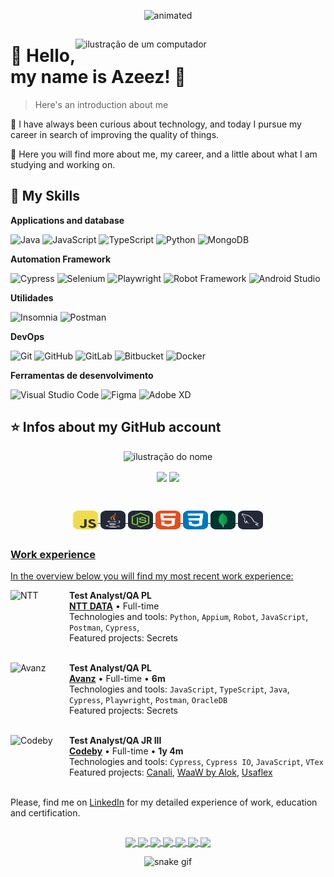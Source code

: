 <p align="center">
  <img src="https://user-images.githubusercontent.com/92765887/170848908-b02750d1-8baa-4833-9741-07f55145b086.gif" alt="animated" />
</p>

##

<img src="https://raw.githubusercontent.com/MicaelliMedeiros/micaellimedeiros/master/image/computer-illustration.png" alt="ilustração de um computador" min-width="400px" max-width="400px" width="400px" align="right">

# 💜 Hello, my name is <strong>Azeez! 👋</strong>

> Here's an introduction about me

🔭 I have always been curious about technology, and today I pursue my career in search of improving the quality of things.

💬 Here you will find more about me, my career, and a little about what I am studying and working on.

## 🚀 My Skills

**Applications and database**

![Java](https://img.shields.io/badge/-Java-333333?style=flat&logo=Java&logoColor=007396)
![JavaScript](https://img.shields.io/badge/-JavaScript-333333?style=flat&logo=javascript)
![TypeScript](https://img.shields.io/badge/TypeScript-maker?style=flat&logo=typescript&logoColor=%233178C6&color=333333)
![Python](https://img.shields.io/badge/Python-maker?style=flat&logo=python&logoColor=%233776AB&color=333333)
![MongoDB](https://img.shields.io/badge/MongoDB-maker?style=flat&logo=mongodb&logoColor=%2347A248&color=333333)

**Automation Framework**

![Cypress](https://img.shields.io/badge/Cypress-maker?style=flat&logo=cypress&color=333333)
![Selenium](https://img.shields.io/badge/Selenium-maker?style=flat&logo=selenium&color=333333)
![Playwright](https://img.shields.io/badge/Playwright-maker?style=flat&logo=playwright&color=333333)
![Robot Framework](https://img.shields.io/badge/Robot%20Framework-maker?style=flat&logo=robotframework&color=333333)
![Android Studio](https://img.shields.io/badge/Appium%20%2B%20Android%20Studio-maker?style=flat&logo=androidstudio&color=333333)

**Utilidades**

![Insomnia](https://img.shields.io/badge/-Insomnia-333333?style=flat&logo=insomnia)
![Postman](https://img.shields.io/badge/-Postman-333333?style=flat&logo=postman)

**DevOps**

![Git](https://img.shields.io/badge/-Git-333333?style=flat&logo=git)
![GitHub](https://img.shields.io/badge/-GitHub-333333?style=flat&logo=github)
![GitLab](https://img.shields.io/badge/GitLab-maker?style=flat&logo=gitlab&logoColor=%23FC6D26&color=333333)
![Bitbucket](https://img.shields.io/badge/-Bitbucket-333333?style=flat&logo=bitbucket)
![Docker](https://img.shields.io/badge/-Docker-333333?style=flat&logo=docker)


**Ferramentas de desenvolvimento**

![Visual Studio Code](https://img.shields.io/badge/-Visual%20Studio%20Code-333333?style=flat&logo=visual-studio-code&logoColor=007ACC)
![Figma](https://img.shields.io/badge/-Figma-333333?style=flat&logo=figma&logoColor=007ACC)
![Adobe XD](https://img.shields.io/badge/-Adobe%20XD-333333?style=flat&logo=adobe-xd&logoColor=007ACC)

## ⭐ Infos about my GitHub account

<p align="center">
  <img src="https://img.shields.io/static/v1?label=Overview&message=EIAzeez&color=f8efd4&style=for-the-badge&logo=GitHub" alt="ilustração do nome">
</p>

<p align="center">
  <img height=150 align="center" src="https://github-readme-stats.vercel.app/api?username=eiazeez&show_icons=true&title_color=783c00&text_color=af552e&icon_color=783c00&bg_color=f8efd4&cache_seconds=2300" />
<a href="https://github.com/anuraghazra/convoychat">
  <img height=150 align="center" src="https://github-readme-stats.vercel.app/api/top-langs?username=eiazeez&layout=compact&hide=html&langs_count=20&card_width=320&bg_color=f8efd4&title_color=783c00&text_color=af552e" />
</a>
</p>


##

<div align="center">
  <a href="https://github.com/eiazeez">
 
</div> 
  

<div align="center" style="display: inline_block;"><br>
  <img align="center" alt="Js"       height="30" width="40" src="https://github.com/tandpfun/skill-icons/blob/main/icons/JavaScript.svg">
  <img align="center" alt="Java"     height="30" width="40" src="https://github.com/tandpfun/skill-icons/blob/main/icons/Java-Dark.svg">
  <img align="center" alt="NodeJs"     height="30" width="40" src="https://github.com/tandpfun/skill-icons/blob/main/icons/NodeJS-Dark.svg">
  <img align="center" alt="HTML"     height="30" width="40" src="https://github.com/tandpfun/skill-icons/blob/main/icons/HTML.svg">
  <img align="center" alt="CSS"      height="30" width="40" src="https://github.com/tandpfun/skill-icons/blob/main/icons/CSS.svg">
  <img align="center" alt="Mongodb"      height="30" width="40" src="https://github.com/tandpfun/skill-icons/blob/main/icons/MongoDB.svg">
  <img align="center" alt="MySQL"      height="30" width="40" src="https://github.com/tandpfun/skill-icons/blob/main/icons/MySQL-Dark.svg">
</div>
  
##

### Work experience

In the overview below you will find my most recent work experience:

[<img align="left" height="94px" width="94px" alt="NTT" src="https://github.com/eiazeez/eiazeez/assets/92765887/d6b7afc0-f3e9-435d-9008-48dbdcea91bf"/>](https://br.nttdata.com/)

**Test Analyst/QA PL** \
[**NTT DATA**](https://br.nttdata.com/) • Full-time \
Technologies and tools: `Python`, `Appium`, `Robot`, `JavaScript`, `Postman`, `Cypress`,\
Featured projects: Secrets \
<br/>

[<img align="left" height="94px" width="94px" alt="Avanz" src="https://github.com/eiazeez/eiazeez/assets/92765887/3fcdd1f2-1cdc-486b-bb95-995eeb903dab"/>](https://www.avanz.com.br/)

**Test Analyst/QA PL** \
[**Avanz**](https://rocketseat.com.br/) • Full-time • **6m** \
Technologies and tools: `JavaScript`, `TypeScript`, `Java`, `Cypress`, `Playwright`, `Postman`, `OracleDB` \
Featured projects: Secrets \
<br/>

[<img align="left" height="94px" width="94px" alt="Codeby" src="https://github.com/eiazeez/eiazeez/assets/92765887/9e568baa-4ab1-4dfe-8ac4-09ef328e0d39"/>](https://codeby.global/)

**Test Analyst/QA JR III** \
[**Codeby**](https://codeby.global/) • Full-time • **1y 4m** \
Technologies and tools: `Cypress`, `Cypress IO`, `JavaScript`, `VTex` \
Featured projects: [Canali](https://www.canali.com/), [WaaW by Alok](https://waaw.com.br/), [Usaflex](https://www.usaflex.com.br/)
<br/>
<br/>

Please, find me on [LinkedIn](https://www.linkedin.com/in/isaacdouglas/) for my detailed experience of work, education and certification.

##

  <div align="center">
  <a href="https://instagram.com/eiazeez" target="_blank">
    <img align="center" src="https://img.shields.io/badge/-Instagram-%23E4405F?style=for-the-badge&logo=instagram&logoColor=white">
  </a>
 	<a href="https://www.twitch.tv/azeeztv">
    <img align="center" src="https://img.shields.io/badge/Twitch-9146FF?style=for-the-badge&logo=twitch&logoColor=white">
  </a>
  <a href="https://discord.gg/CPprRGqDFP">
    <img align="center" src="https://img.shields.io/badge/Discord-7289DA?style=for-the-badge&logo=discord&logoColor=white">
  </a> 
  <a href="mailto:isaac.douglas08@gmail.com">
    <img align="center" src="https://img.shields.io/badge/-Gmail-%23333?style=for-the-badge&logo=gmail&logoColor=white">
  </a>
  <a href="https://www.linkedin.com/in/isaacdouglas">
    <img align="center" src="https://img.shields.io/badge/-LinkedIn-%230077B5?style=for-the-badge&logo=linkedin&logoColor=white">
  </a>
  <a href="https://pt.stackoverflow.com/users/262574/isaac-douglas">
    <img align="center" src="https://img.shields.io/badge/Stack_Overflow-FE7A16?style=for-the-badge&logo=stack-overflow&logoColor=white">
  </a>
  <a href="https://open.spotify.com/user/7cv27iu30ykxupb4nui2gl7d3?si=53900e9013684360">
    <img align="center" src="https://img.shields.io/badge/Spotify-1ED760?&style=for-the-badge&logo=spotify&logoColor=white">
  </a> 

![snake gif](https://github.com/eiazeez/eiazeez/blob/output/github-contribution-grid-snake.svg)
 
</div>

